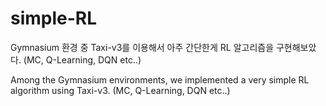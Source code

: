 # simple-RL

Gymnasium 환경 중 Taxi-v3를 이용해서 아주 간단한게 RL 알고리즘을 구현해보았다. (MC, Q-Learning, DQN etc..)

Among the Gymnasium environments, we implemented a very simple RL algorithm using Taxi-v3. (MC, Q-Learning, DQN etc..)
